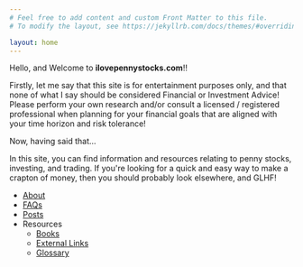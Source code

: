 ```yaml
---
# Feel free to add content and custom Front Matter to this file.
# To modify the layout, see https://jekyllrb.com/docs/themes/#overriding-theme-defaults

layout: home
---
```

Hello, and Welcome to __ilovepennystocks.com__!!  

Firstly, let me say that this site is for entertainment purposes only, and that none of what I say should be considered Financial or Investment Advice!  Please perform your own research and/or consult a licensed / registered professional when planning for your financial goals that are aligned with your time horizon and risk tolerance!

Now, having said that...  

In this site, you can find information and resources relating to penny stocks, investing, and trading.  If you're looking for a quick and easy way to make a crapton of money, then you should probably look elsewhere, and GLHF!  

- [About](/about/)
- [FAQs](/FAQs/)
- [Posts](/_posts/)
- Resources
  - [Books](/books/)
  - [External Links](/links/)
  - [Glossary](/glossary/)